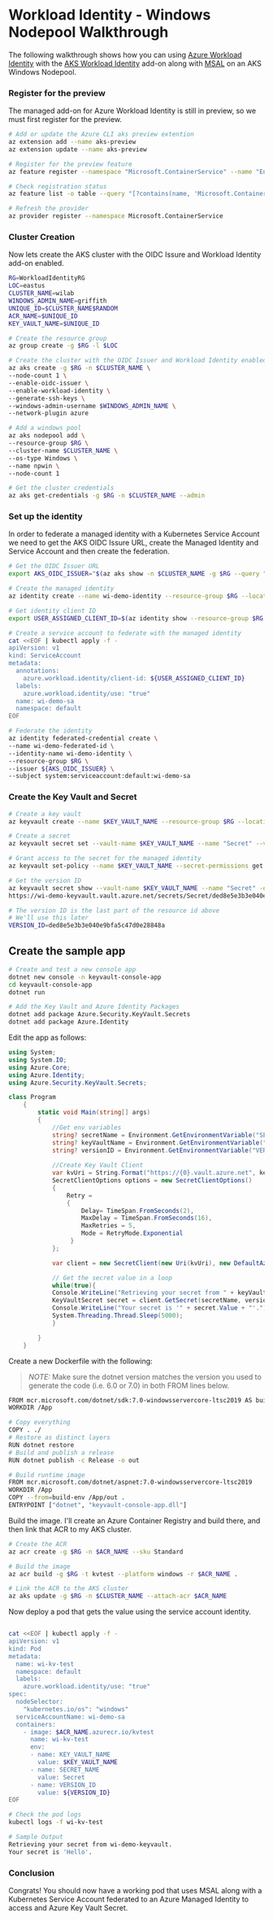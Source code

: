 # Workload Identity - Windows Nodepool Walkthrough

The following walkthrough shows how you can using [Azure Workload Identity](https://azure.github.io/azure-workload-identity/docs/) with the [AKS Workload Identity](https://learn.microsoft.com/en-us/azure/aks/workload-identity-overview) add-on along with [MSAL](https://learn.microsoft.com/en-us/azure/active-directory/develop/reference-v2-libraries) on an AKS Windows Nodepool.

### Register for the preview

The managed add-on for Azure Workload Identity is still in preview, so we must first register for the preview.

```bash
# Add or update the Azure CLI aks preview extention
az extension add --name aks-preview
az extension update --name aks-preview

# Register for the preview feature
az feature register --namespace "Microsoft.ContainerService" --name "EnableWorkloadIdentityPreview"

# Check registration status
az feature list -o table --query "[?contains(name, 'Microsoft.ContainerService/EnableWorkloadIdentityPreview')].{Name:name,State:properties.state}"

# Refresh the provider
az provider register --namespace Microsoft.ContainerService
```

### Cluster Creation

Now lets create the AKS cluster with the OIDC Issure and Workload Identity add-on enabled.

```bash
RG=WorkloadIdentityRG
LOC=eastus
CLUSTER_NAME=wilab
WINDOWS_ADMIN_NAME=griffith
UNIQUE_ID=$CLUSTER_NAME$RANDOM
ACR_NAME=$UNIQUE_ID
KEY_VAULT_NAME=$UNIQUE_ID

# Create the resource group
az group create -g $RG -l $LOC

# Create the cluster with the OIDC Issuer and Workload Identity enabled
az aks create -g $RG -n $CLUSTER_NAME \
--node-count 1 \
--enable-oidc-issuer \
--enable-workload-identity \
--generate-ssh-keys \
--windows-admin-username $WINDOWS_ADMIN_NAME \
--network-plugin azure

# Add a windows pool
az aks nodepool add \
--resource-group $RG \
--cluster-name $CLUSTER_NAME \
--os-type Windows \
--name npwin \
--node-count 1

# Get the cluster credentials
az aks get-credentials -g $RG -n $CLUSTER_NAME --admin
```

### Set up the identity 

In order to federate a managed identity with a Kubernetes Service Account we need to get the AKS OIDC Issure URL, create the Managed Identity and Service Account and then create the federation.

```bash
# Get the OIDC Issuer URL
export AKS_OIDC_ISSUER="$(az aks show -n $CLUSTER_NAME -g $RG --query "oidcIssuerProfile.issuerUrl" -otsv)"

# Create the managed identity
az identity create --name wi-demo-identity --resource-group $RG --location $LOC

# Get identity client ID
export USER_ASSIGNED_CLIENT_ID=$(az identity show --resource-group $RG --name wi-demo-identity --query 'clientId' -o tsv)

# Create a service account to federate with the managed identity
cat <<EOF | kubectl apply -f -
apiVersion: v1
kind: ServiceAccount
metadata:
  annotations:
    azure.workload.identity/client-id: ${USER_ASSIGNED_CLIENT_ID}
  labels:
    azure.workload.identity/use: "true"
  name: wi-demo-sa
  namespace: default
EOF

# Federate the identity
az identity federated-credential create \
--name wi-demo-federated-id \
--identity-name wi-demo-identity \
--resource-group $RG \
--issuer ${AKS_OIDC_ISSUER} \
--subject system:serviceaccount:default:wi-demo-sa
```

### Create the Key Vault and Secret

```bash
# Create a key vault
az keyvault create --name $KEY_VAULT_NAME --resource-group $RG --location $LOC

# Create a secret
az keyvault secret set --vault-name $KEY_VAULT_NAME --name "Secret" --value "Hello"

# Grant access to the secret for the managed identity
az keyvault set-policy --name $KEY_VAULT_NAME --secret-permissions get --spn "${USER_ASSIGNED_CLIENT_ID}"

# Get the version ID
az keyvault secret show --vault-name $KEY_VAULT_NAME --name "Secret" -o tsv --query id
https://wi-demo-keyvault.vault.azure.net/secrets/Secret/ded8e5e3b3e040e9bfa5c47d0e28848a

# The version ID is the last part of the resource id above
# We'll use this later
VERSION_ID=ded8e5e3b3e040e9bfa5c47d0e28848a
```

## Create the sample app

```bash
# Create and test a new console app
dotnet new console -n keyvault-console-app
cd keyvault-console-app
dotnet run

# Add the Key Vault and Azure Identity Packages
dotnet add package Azure.Security.KeyVault.Secrets
dotnet add package Azure.Identity
```

Edit the app as follows:

```csharp
using System;
using System.IO;
using Azure.Core;
using Azure.Identity;
using Azure.Security.KeyVault.Secrets;

class Program
    {
        static void Main(string[] args)
        {
            //Get env variables
            string? secretName = Environment.GetEnvironmentVariable("SECRET_NAME");;
            string? keyVaultName = Environment.GetEnvironmentVariable("KEY_VAULT_NAME");;
            string? versionID = Environment.GetEnvironmentVariable("VERSION_ID");;
            
            //Create Key Vault Client
            var kvUri = String.Format("https://{0}.vault.azure.net", keyVaultName);
            SecretClientOptions options = new SecretClientOptions()
            {
                Retry =
                {
                    Delay= TimeSpan.FromSeconds(2),
                    MaxDelay = TimeSpan.FromSeconds(16),
                    MaxRetries = 5,
                    Mode = RetryMode.Exponential
                 }
            };

            var client = new SecretClient(new Uri(kvUri), new DefaultAzureCredential(),options);

            // Get the secret value in a loop
            while(true){
            Console.WriteLine("Retrieving your secret from " + keyVaultName + ".");
            KeyVaultSecret secret = client.GetSecret(secretName, versionID);
            Console.WriteLine("Your secret is '" + secret.Value + "'.");
            System.Threading.Thread.Sleep(5000);
            }

        }
    }
```

Create a new Dockerfile with the following:

>*NOTE:* Make sure the dotnet version matches the version you used to generate the code (i.e. 6.0 or 7.0) in both FROM lines below.

```bash
FROM mcr.microsoft.com/dotnet/sdk:7.0-windowsservercore-ltsc2019 AS build-env
WORKDIR /App

# Copy everything
COPY . ./
# Restore as distinct layers
RUN dotnet restore
# Build and publish a release
RUN dotnet publish -c Release -o out

# Build runtime image
FROM mcr.microsoft.com/dotnet/aspnet:7.0-windowsservercore-ltsc2019
WORKDIR /App
COPY --from=build-env /App/out .
ENTRYPOINT ["dotnet", "keyvault-console-app.dll"]
```

Build the image. I'll create an Azure Container Registry and build there, and then link that ACR to my AKS cluster.

```bash
# Create the ACR
az acr create -g $RG -n $ACR_NAME --sku Standard

# Build the image
az acr build -g $RG -t kvtest --platform windows -r $ACR_NAME .

# Link the ACR to the AKS cluster
az aks update -g $RG -n $CLUSTER_NAME --attach-acr $ACR_NAME
```

Now deploy a pod that gets the value using the service account identity.

```bash

cat <<EOF | kubectl apply -f -
apiVersion: v1
kind: Pod
metadata:
  name: wi-kv-test
  namespace: default
  labels:
    azure.workload.identity/use: "true"
spec:
  nodeSelector:
    "kubernetes.io/os": "windows"
  serviceAccountName: wi-demo-sa
  containers:
    - image: $ACR_NAME.azurecr.io/kvtest
      name: wi-kv-test
      env:
      - name: KEY_VAULT_NAME
        value: $KEY_VAULT_NAME
      - name: SECRET_NAME
        value: Secret
      - name: VERSION_ID
        value: ${VERSION_ID}
EOF

# Check the pod logs
kubectl logs -f wi-kv-test

# Sample Output
Retrieving your secret from wi-demo-keyvault.
Your secret is 'Hello'.
```

### Conclusion

Congrats! You should now have a working pod that uses MSAL along with a Kubernetes Service Account federated to an Azure Managed Identity to access and Azure Key Vault Secret.